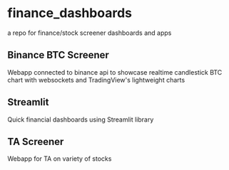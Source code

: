 # finance_dashboards
 a repo for finance/stock screener dashboards and apps

## Binance BTC Screener
Webapp connected to binance api to showcase realtime candlestick BTC chart with websockets and TradingView's lightweight charts

## Streamlit 
Quick financial dashboards using Streamlit library

## TA Screener
Webapp for TA on variety of stocks


